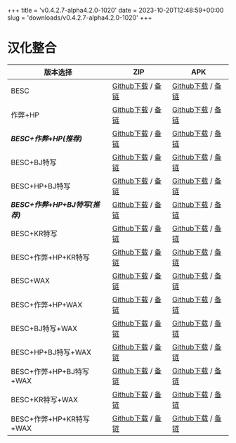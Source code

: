 
+++
title = 'v0.4.2.7-alpha4.2.0-1020'
date = 2023-10-20T12:48:59+00:00
slug = 'downloads/v0.4.2.7-alpha4.2.0-1020'
+++

# 汉化整合
|           版本选择            |                                                                                                                                                              ZIP                                                                                                                                                              |                                                                                                                                                              APK                                                                                                                                                              |
|-------------------------------|-------------------------------------------------------------------------------------------------------------------------------------------------------------------------------------------------------------------------------------------------------------------------------------------------------------------------------|-------------------------------------------------------------------------------------------------------------------------------------------------------------------------------------------------------------------------------------------------------------------------------------------------------------------------------|
|BESC                           |[Github下载](https://github.com/sakarie9/DOL-CHS-MODS/releases/download/v0.4.2.7-alpha4.2.0-1020/dol-chs-a4.2.0-besc-1020.zip ) / [备链](https://ghproxy.com/https://github.com/sakarie9/DOL-CHS-MODS/releases/download/v0.4.2.7-alpha4.2.0-1020/dol-chs-a4.2.0-besc-1020.zip )                                                |[Github下载](https://github.com/sakarie9/DOL-CHS-MODS/releases/download/v0.4.2.7-alpha4.2.0-1020/dol-chs-a4.2.0-besc-1020.apk ) / [备链](https://ghproxy.com/https://github.com/sakarie9/DOL-CHS-MODS/releases/download/v0.4.2.7-alpha4.2.0-1020/dol-chs-a4.2.0-besc-1020.apk )                                                |
|作弊+HP                        |[Github下载](https://github.com/sakarie9/DOL-CHS-MODS/releases/download/v0.4.2.7-alpha4.2.0-1020/dol-chs-a4.2.0-cheat-hp-1020.zip ) / [备链](https://ghproxy.com/https://github.com/sakarie9/DOL-CHS-MODS/releases/download/v0.4.2.7-alpha4.2.0-1020/dol-chs-a4.2.0-cheat-hp-1020.zip )                                        |[Github下载](https://github.com/sakarie9/DOL-CHS-MODS/releases/download/v0.4.2.7-alpha4.2.0-1020/dol-chs-a4.2.0-cheat-hp-1020.apk ) / [备链](https://ghproxy.com/https://github.com/sakarie9/DOL-CHS-MODS/releases/download/v0.4.2.7-alpha4.2.0-1020/dol-chs-a4.2.0-cheat-hp-1020.apk )                                        |
|***BESC+作弊+HP(推荐)***       |[Github下载](https://github.com/sakarie9/DOL-CHS-MODS/releases/download/v0.4.2.7-alpha4.2.0-1020/dol-chs-a4.2.0-besc-cheat-hp-1020.zip ) / [备链](https://ghproxy.com/https://github.com/sakarie9/DOL-CHS-MODS/releases/download/v0.4.2.7-alpha4.2.0-1020/dol-chs-a4.2.0-besc-cheat-hp-1020.zip )                              |[Github下载](https://github.com/sakarie9/DOL-CHS-MODS/releases/download/v0.4.2.7-alpha4.2.0-1020/dol-chs-a4.2.0-besc-cheat-hp-1020.apk ) / [备链](https://ghproxy.com/https://github.com/sakarie9/DOL-CHS-MODS/releases/download/v0.4.2.7-alpha4.2.0-1020/dol-chs-a4.2.0-besc-cheat-hp-1020.apk )                              |
|BESC+BJ特写                    |[Github下载](https://github.com/sakarie9/DOL-CHS-MODS/releases/download/v0.4.2.7-alpha4.2.0-1020/dol-chs-a4.2.0-besc-sideviewbj-1020.zip ) / [备链](https://ghproxy.com/https://github.com/sakarie9/DOL-CHS-MODS/releases/download/v0.4.2.7-alpha4.2.0-1020/dol-chs-a4.2.0-besc-sideviewbj-1020.zip )                          |[Github下载](https://github.com/sakarie9/DOL-CHS-MODS/releases/download/v0.4.2.7-alpha4.2.0-1020/dol-chs-a4.2.0-besc-sideviewbj-1020.apk ) / [备链](https://ghproxy.com/https://github.com/sakarie9/DOL-CHS-MODS/releases/download/v0.4.2.7-alpha4.2.0-1020/dol-chs-a4.2.0-besc-sideviewbj-1020.apk )                          |
|BESC+HP+BJ特写                 |[Github下载](https://github.com/sakarie9/DOL-CHS-MODS/releases/download/v0.4.2.7-alpha4.2.0-1020/dol-chs-a4.2.0-besc-hp-sideviewbj-1020.zip ) / [备链](https://ghproxy.com/https://github.com/sakarie9/DOL-CHS-MODS/releases/download/v0.4.2.7-alpha4.2.0-1020/dol-chs-a4.2.0-besc-hp-sideviewbj-1020.zip )                    |[Github下载](https://github.com/sakarie9/DOL-CHS-MODS/releases/download/v0.4.2.7-alpha4.2.0-1020/dol-chs-a4.2.0-besc-hp-sideviewbj-1020.apk ) / [备链](https://ghproxy.com/https://github.com/sakarie9/DOL-CHS-MODS/releases/download/v0.4.2.7-alpha4.2.0-1020/dol-chs-a4.2.0-besc-hp-sideviewbj-1020.apk )                    |
|***BESC+作弊+HP+BJ特写(推荐)***|[Github下载](https://github.com/sakarie9/DOL-CHS-MODS/releases/download/v0.4.2.7-alpha4.2.0-1020/dol-chs-a4.2.0-besc-cheat-hp-sideviewbj-1020.zip ) / [备链](https://ghproxy.com/https://github.com/sakarie9/DOL-CHS-MODS/releases/download/v0.4.2.7-alpha4.2.0-1020/dol-chs-a4.2.0-besc-cheat-hp-sideviewbj-1020.zip )        |[Github下载](https://github.com/sakarie9/DOL-CHS-MODS/releases/download/v0.4.2.7-alpha4.2.0-1020/dol-chs-a4.2.0-besc-cheat-hp-sideviewbj-1020.apk ) / [备链](https://ghproxy.com/https://github.com/sakarie9/DOL-CHS-MODS/releases/download/v0.4.2.7-alpha4.2.0-1020/dol-chs-a4.2.0-besc-cheat-hp-sideviewbj-1020.apk )        |
|BESC+KR特写                    |[Github下载](https://github.com/sakarie9/DOL-CHS-MODS/releases/download/v0.4.2.7-alpha4.2.0-1020/dol-chs-a4.2.0-besc-sideviewkr-1020.zip ) / [备链](https://ghproxy.com/https://github.com/sakarie9/DOL-CHS-MODS/releases/download/v0.4.2.7-alpha4.2.0-1020/dol-chs-a4.2.0-besc-sideviewkr-1020.zip )                          |[Github下载](https://github.com/sakarie9/DOL-CHS-MODS/releases/download/v0.4.2.7-alpha4.2.0-1020/dol-chs-a4.2.0-besc-sideviewkr-1020.apk ) / [备链](https://ghproxy.com/https://github.com/sakarie9/DOL-CHS-MODS/releases/download/v0.4.2.7-alpha4.2.0-1020/dol-chs-a4.2.0-besc-sideviewkr-1020.apk )                          |
|BESC+作弊+HP+KR特写            |[Github下载](https://github.com/sakarie9/DOL-CHS-MODS/releases/download/v0.4.2.7-alpha4.2.0-1020/dol-chs-a4.2.0-besc-cheat-hp-sideviewkr-1020.zip ) / [备链](https://ghproxy.com/https://github.com/sakarie9/DOL-CHS-MODS/releases/download/v0.4.2.7-alpha4.2.0-1020/dol-chs-a4.2.0-besc-cheat-hp-sideviewkr-1020.zip )        |[Github下载](https://github.com/sakarie9/DOL-CHS-MODS/releases/download/v0.4.2.7-alpha4.2.0-1020/dol-chs-a4.2.0-besc-cheat-hp-sideviewkr-1020.apk ) / [备链](https://ghproxy.com/https://github.com/sakarie9/DOL-CHS-MODS/releases/download/v0.4.2.7-alpha4.2.0-1020/dol-chs-a4.2.0-besc-cheat-hp-sideviewkr-1020.apk )        |
|BESC+WAX                       |[Github下载](https://github.com/sakarie9/DOL-CHS-MODS/releases/download/v0.4.2.7-alpha4.2.0-1020/dol-chs-a4.2.0-besc-wax-1020.zip ) / [备链](https://ghproxy.com/https://github.com/sakarie9/DOL-CHS-MODS/releases/download/v0.4.2.7-alpha4.2.0-1020/dol-chs-a4.2.0-besc-wax-1020.zip )                                        |[Github下载](https://github.com/sakarie9/DOL-CHS-MODS/releases/download/v0.4.2.7-alpha4.2.0-1020/dol-chs-a4.2.0-besc-wax-1020.apk ) / [备链](https://ghproxy.com/https://github.com/sakarie9/DOL-CHS-MODS/releases/download/v0.4.2.7-alpha4.2.0-1020/dol-chs-a4.2.0-besc-wax-1020.apk )                                        |
|BESC+作弊+HP+WAX               |[Github下载](https://github.com/sakarie9/DOL-CHS-MODS/releases/download/v0.4.2.7-alpha4.2.0-1020/dol-chs-a4.2.0-besc-wax-cheat-hp-1020.zip ) / [备链](https://ghproxy.com/https://github.com/sakarie9/DOL-CHS-MODS/releases/download/v0.4.2.7-alpha4.2.0-1020/dol-chs-a4.2.0-besc-wax-cheat-hp-1020.zip )                      |[Github下载](https://github.com/sakarie9/DOL-CHS-MODS/releases/download/v0.4.2.7-alpha4.2.0-1020/dol-chs-a4.2.0-besc-wax-cheat-hp-1020.apk ) / [备链](https://ghproxy.com/https://github.com/sakarie9/DOL-CHS-MODS/releases/download/v0.4.2.7-alpha4.2.0-1020/dol-chs-a4.2.0-besc-wax-cheat-hp-1020.apk )                      |
|BESC+BJ特写+WAX                |[Github下载](https://github.com/sakarie9/DOL-CHS-MODS/releases/download/v0.4.2.7-alpha4.2.0-1020/dol-chs-a4.2.0-besc-wax-sideviewbj-1020.zip ) / [备链](https://ghproxy.com/https://github.com/sakarie9/DOL-CHS-MODS/releases/download/v0.4.2.7-alpha4.2.0-1020/dol-chs-a4.2.0-besc-wax-sideviewbj-1020.zip )                  |[Github下载](https://github.com/sakarie9/DOL-CHS-MODS/releases/download/v0.4.2.7-alpha4.2.0-1020/dol-chs-a4.2.0-besc-wax-sideviewbj-1020.apk ) / [备链](https://ghproxy.com/https://github.com/sakarie9/DOL-CHS-MODS/releases/download/v0.4.2.7-alpha4.2.0-1020/dol-chs-a4.2.0-besc-wax-sideviewbj-1020.apk )                  |
|BESC+HP+BJ特写+WAX             |[Github下载](https://github.com/sakarie9/DOL-CHS-MODS/releases/download/v0.4.2.7-alpha4.2.0-1020/dol-chs-a4.2.0-besc-wax-hp-sideviewbj-1020.zip ) / [备链](https://ghproxy.com/https://github.com/sakarie9/DOL-CHS-MODS/releases/download/v0.4.2.7-alpha4.2.0-1020/dol-chs-a4.2.0-besc-wax-hp-sideviewbj-1020.zip )            |[Github下载](https://github.com/sakarie9/DOL-CHS-MODS/releases/download/v0.4.2.7-alpha4.2.0-1020/dol-chs-a4.2.0-besc-wax-hp-sideviewbj-1020.apk ) / [备链](https://ghproxy.com/https://github.com/sakarie9/DOL-CHS-MODS/releases/download/v0.4.2.7-alpha4.2.0-1020/dol-chs-a4.2.0-besc-wax-hp-sideviewbj-1020.apk )            |
|BESC+作弊+HP+BJ特写+WAX        |[Github下载](https://github.com/sakarie9/DOL-CHS-MODS/releases/download/v0.4.2.7-alpha4.2.0-1020/dol-chs-a4.2.0-besc-wax-cheat-hp-sideviewbj-1020.zip ) / [备链](https://ghproxy.com/https://github.com/sakarie9/DOL-CHS-MODS/releases/download/v0.4.2.7-alpha4.2.0-1020/dol-chs-a4.2.0-besc-wax-cheat-hp-sideviewbj-1020.zip )|[Github下载](https://github.com/sakarie9/DOL-CHS-MODS/releases/download/v0.4.2.7-alpha4.2.0-1020/dol-chs-a4.2.0-besc-wax-cheat-hp-sideviewbj-1020.apk ) / [备链](https://ghproxy.com/https://github.com/sakarie9/DOL-CHS-MODS/releases/download/v0.4.2.7-alpha4.2.0-1020/dol-chs-a4.2.0-besc-wax-cheat-hp-sideviewbj-1020.apk )|
|BESC+KR特写+WAX                |[Github下载](https://github.com/sakarie9/DOL-CHS-MODS/releases/download/v0.4.2.7-alpha4.2.0-1020/dol-chs-a4.2.0-besc-wax-sideviewkr-1020.zip ) / [备链](https://ghproxy.com/https://github.com/sakarie9/DOL-CHS-MODS/releases/download/v0.4.2.7-alpha4.2.0-1020/dol-chs-a4.2.0-besc-wax-sideviewkr-1020.zip )                  |[Github下载](https://github.com/sakarie9/DOL-CHS-MODS/releases/download/v0.4.2.7-alpha4.2.0-1020/dol-chs-a4.2.0-besc-wax-sideviewkr-1020.apk ) / [备链](https://ghproxy.com/https://github.com/sakarie9/DOL-CHS-MODS/releases/download/v0.4.2.7-alpha4.2.0-1020/dol-chs-a4.2.0-besc-wax-sideviewkr-1020.apk )                  |
|BESC+作弊+HP+KR特写+WAX        |[Github下载](https://github.com/sakarie9/DOL-CHS-MODS/releases/download/v0.4.2.7-alpha4.2.0-1020/dol-chs-a4.2.0-besc-wax-cheat-hp-sideviewkr-1020.zip ) / [备链](https://ghproxy.com/https://github.com/sakarie9/DOL-CHS-MODS/releases/download/v0.4.2.7-alpha4.2.0-1020/dol-chs-a4.2.0-besc-wax-cheat-hp-sideviewkr-1020.zip )|[Github下载](https://github.com/sakarie9/DOL-CHS-MODS/releases/download/v0.4.2.7-alpha4.2.0-1020/dol-chs-a4.2.0-besc-wax-cheat-hp-sideviewkr-1020.apk ) / [备链](https://ghproxy.com/https://github.com/sakarie9/DOL-CHS-MODS/releases/download/v0.4.2.7-alpha4.2.0-1020/dol-chs-a4.2.0-besc-wax-cheat-hp-sideviewkr-1020.apk )|
